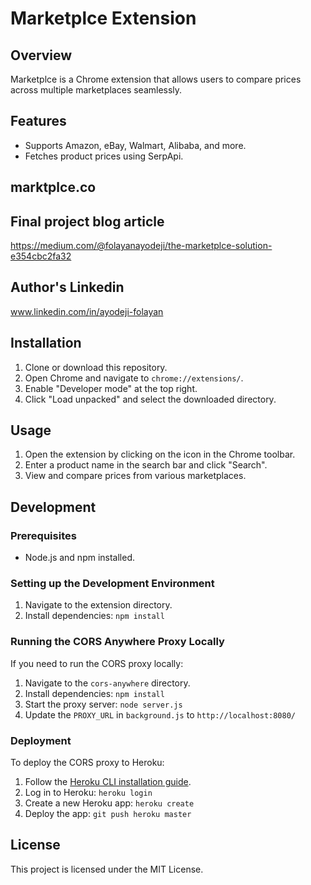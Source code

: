 # Marketplce Extension

## Overview

Marketplce is a Chrome extension that allows users to compare prices across multiple marketplaces seamlessly.

## Features

- Supports Amazon, eBay, Walmart, Alibaba, and more.
- Fetches product prices using SerpApi.

## marktplce.co

## Final project blog article

https://medium.com/@folayanayodeji/the-marketplce-solution-e354cbc2fa32

## Author's Linkedin

www.linkedin.com/in/ayodeji-folayan

## Installation

1. Clone or download this repository.
2. Open Chrome and navigate to `chrome://extensions/`.
3. Enable "Developer mode" at the top right.
4. Click "Load unpacked" and select the downloaded directory.

## Usage

1. Open the extension by clicking on the icon in the Chrome toolbar.
2. Enter a product name in the search bar and click "Search".
3. View and compare prices from various marketplaces.

## Development

### Prerequisites

- Node.js and npm installed.

### Setting up the Development Environment

1. Navigate to the extension directory.
2. Install dependencies: `npm install`

### Running the CORS Anywhere Proxy Locally

If you need to run the CORS proxy locally:

1. Navigate to the `cors-anywhere` directory.
2. Install dependencies: `npm install`
3. Start the proxy server: `node server.js`
4. Update the `PROXY_URL` in `background.js` to `http://localhost:8080/`

### Deployment

To deploy the CORS proxy to Heroku:

1. Follow the [Heroku CLI installation guide](https://devcenter.heroku.com/articles/heroku-cli).
2. Log in to Heroku: `heroku login`
3. Create a new Heroku app: `heroku create`
4. Deploy the app: `git push heroku master`

## License

This project is licensed under the MIT License.
